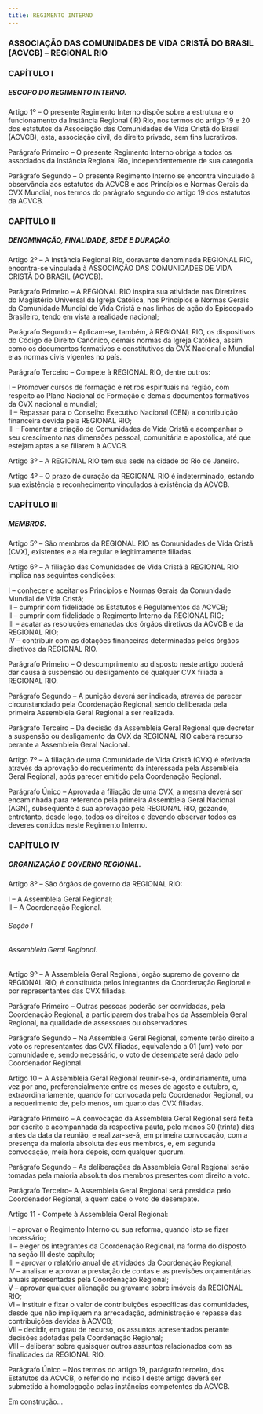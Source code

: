 ```yaml
---
title: REGIMENTO INTERNO
---
```


### ASSOCIAÇÃO DAS COMUNIDADES DE VIDA CRISTÃ DO BRASIL (ACVCB) – REGIONAL RIO

### CAPÍTULO I

##### ESCOPO DO REGIMENTO INTERNO.

Artigo 1º – O presente Regimento Interno dispõe sobre a estrutura e o funcionamento da Instância Regional (IR) Rio, nos termos do artigo 19 e 20 dos estatutos da Associação das Comunidades de Vida Cristã do Brasil (ACVCB), esta, associação civil, de direito privado, sem fins lucrativos.

Parágrafo Primeiro – O presente Regimento Interno obriga a todos os associados da Instância Regional Rio, independentemente de sua categoria.

Parágrafo Segundo – O presente Regimento Interno se encontra vinculado à observância aos estatutos da ACVCB e aos Princípios e Normas Gerais da CVX Mundial, nos termos do parágrafo segundo do artigo 19 dos estatutos da ACVCB.


### CAPÍTULO II

##### DENOMINAÇÃO, FINALIDADE, SEDE E DURAÇÃO.

Artigo 2º – A Instância Regional Rio, doravante denominada REGIONAL RIO, encontra-se vinculada à ASSOCIAÇÃO DAS COMUNIDADES DE VIDA CRISTÃ DO BRASIL (ACVCB).

Parágrafo Primeiro – A REGIONAL RIO inspira sua atividade nas Diretrizes do Magistério Universal da Igreja Católica, nos Princípios e Normas Gerais da Comunidade Mundial de Vida Cristã e nas linhas de ação do Episcopado Brasileiro, tendo em vista a realidade nacional;

Parágrafo Segundo – Aplicam-se, também, à REGIONAL RIO, os dispositivos do Código de Direito Canônico, demais normas da Igreja Católica, assim como os documentos formativos e constitutivos da CVX Nacional e Mundial e as normas civis vigentes no país.

Parágrafo Terceiro – Compete à REGIONAL RIO, dentre outros:

I – Promover cursos de formação e retiros espirituais na região, com respeito ao Plano Nacional de Formação e demais documentos formativos da CVX nacional e mundial;<br>
II – Repassar para o Conselho Executivo Nacional (CEN) a contribuição financeira devida pela REGIONAL RIO;<br>
III – Fomentar a criação de Comunidades de Vida Cristã e acompanhar o seu crescimento nas dimensões pessoal, comunitária e apostólica, até que estejam aptas a se filiarem à ACVCB.

Artigo 3º – A REGIONAL RIO tem sua sede na cidade do Rio de Janeiro.

Artigo 4º – O prazo de duração da REGIONAL RIO é indeterminado, estando sua existência e reconhecimento vinculados à existência da ACVCB.

### CAPÍTULO III

##### MEMBROS.

Artigo 5º – São membros da REGIONAL RIO as Comunidades de Vida Cristã (CVX), existentes e a ela regular e legitimamente filiadas.

Artigo 6º – A filiação das Comunidades de Vida Cristã à REGIONAL RIO implica nas seguintes condições:

I – conhecer e aceitar os Princípios e Normas Gerais da Comunidade Mundial de Vida Cristã;<br>
II – cumprir com fidelidade os Estatutos e Regulamentos da ACVCB;<br>
II – cumprir com fidelidade o Regimento Interno da REGIONAL RIO;<br>
III – acatar as resoluções emanadas dos órgãos diretivos da ACVCB e da REGIONAL RIO;<br>
IV – contribuir com as dotações financeiras determinadas pelos órgãos diretivos da REGIONAL RIO.

Parágrafo Primeiro – O descumprimento ao disposto neste artigo poderá dar causa à suspensão ou desligamento de qualquer CVX filiada à REGIONAL RIO.

Parágrafo Segundo – A punição deverá  ser  indicada,  através  de  parecer circunstanciado pela Coordenação Regional, sendo deliberada pela primeira Assembleia Geral Regional a ser realizada.

Parágrafo Terceiro – Da decisão da Assembleia Geral Regional que decretar a suspensão ou desligamento da CVX da REGIONAL RIO caberá recurso perante a Assembleia Geral Nacional.

Artigo 7º – A filiação de uma Comunidade de Vida Cristã (CVX) é efetivada através da aprovação do requerimento da interessada pela Assembleia Geral Regional, após parecer emitido pela Coordenação Regional.

Parágrafo Único – Aprovada a filiação de uma CVX, a mesma deverá ser encaminhada para referendo pela primeira Assembleia Geral Nacional (AGN), subseqüente à sua aprovação pela REGIONAL RIO, gozando, entretanto, desde logo, todos os direitos e devendo observar todos os deveres contidos neste Regimento Interno.

### CAPÍTULO IV

##### ORGANIZAÇÃO E GOVERNO REGIONAL.

Artigo 8º – São órgãos de governo da REGIONAL RIO:

I – A Assembleia Geral Regional;<br>
II – A Coordenação Regional.

###### Seção I

###### Assembleia Geral Regional.

Artigo 9º – A Assembleia Geral Regional, órgão supremo de governo da REGIONAL RIO, é constituída pelos integrantes da Coordenação Regional e por representantes das CVX filiadas.

Parágrafo Primeiro – Outras pessoas poderão ser convidadas, pela Coordenação Regional, a participarem dos trabalhos da Assembleia Geral Regional, na qualidade de assessores ou observadores.

Parágrafo Segundo – Na Assembleia Geral Regional, somente terão direito a voto os representantes das CVX filiadas, equivalendo a 01 (um) voto por comunidade e, sendo necessário, o voto de desempate será dado pelo Coordenador Regional.

Artigo 10 – A Assembleia Geral Regional reunir-se-á, ordinariamente, uma vez por ano, preferencialmente entre os meses de agosto e outubro, e, extraordinariamente, quando for convocada pelo Coordenador Regional, ou a requerimento de, pelo menos, um quarto das CVX filiadas.

Parágrafo Primeiro – A convocação da Assembleia Geral Regional será feita por escrito e acompanhada da respectiva pauta, pelo menos 30 (trinta) dias antes da data da reunião, e realizar-se-á, em primeira convocação, com a presença da maioria absoluta des eus membros, e, em segunda convocação, meia hora depois, com qualquer quorum.

Parágrafo Segundo – As deliberações da Assembleia Geral Regional serão tomadas pela maioria absoluta dos membros presentes com direito a voto.

Parágrafo Terceiro– A Assembleia Geral Regional será presidida pelo Coordenador Regional, a quem cabe o voto de desempate.

Artigo 11 - Compete à Assembleia Geral Regional:

I – aprovar o Regimento Interno ou sua reforma, quando isto se fizer necessário;<br>
II – eleger os integrantes da Coordenação Regional, na forma do disposto na seção III deste capítulo;<br>
III – aprovar o relatório anual de atividades da Coordenação Regional;<br>
IV – analisar e aprovar a prestação de contas e as previsões orçamentárias anuais apresentadas pela Coordenação Regional;<br>
V – aprovar qualquer alienação ou gravame sobre imóveis da REGIONAL RIO;<br>
VI – instituir e fixar o valor de contribuições específicas das comunidades, desde que não impliquem na arrecadação, administração e repasse das contribuições devidas à ACVCB;<br>
VII – decidir, em grau de recurso, os assuntos apresentados perante decisões adotadas pela Coordenação Regional;<br>
VIII – deliberar sobre quaisquer outros assuntos relacionados com as finalidades da REGIONAL RIO.

Parágrafo Único – Nos termos do artigo 19, parágrafo terceiro, dos Estatutos da ACVCB, o referido no inciso I deste artigo deverá ser submetido à homologação pelas instâncias competentes da ACVCB.

Em construção...
